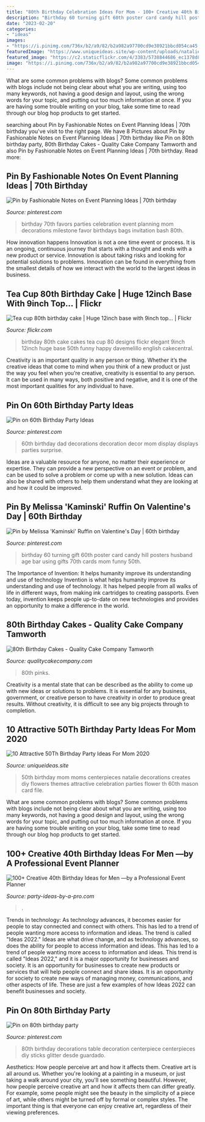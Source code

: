 ```yaml
---
title: "80th Birthday Celebration Ideas For Mom - 100+ Creative 40th Birthday Ideas For Men —by A Professional Event Planner"
description: "Birthday 60 turning gift 60th poster card candy hill posters husband age bar using gifts 70th cards mom funny 50th"
date: "2023-02-20"
categories:
- "ideas"
images:
- "https://i.pinimg.com/736x/b2/a9/82/b2a982a97700cd9e38921bbcd054ca45.jpg"
featuredImage: "https://www.uniqueideas.site/wp-content/uploads/natalie-creates-my-moms-50th-birthday-party-1.jpg"
featured_image: "https://c2.staticflickr.com/4/3383/5738844686_ec1378d8d1_b.jpg"
image: "https://i.pinimg.com/736x/b2/a9/82/b2a982a97700cd9e38921bbcd054ca45.jpg"
---
```



What are some common problems with blogs?
Some common problems with blogs include not being clear about what you are writing, using too many keywords, not having a good design and layout, using the wrong words for your topic, and putting out too much information at once. If you are having some trouble writing on your blog, take some time to read through our blog hop products to get started.

	

		
searching about Pin by Fashionable Notes on Event Planning Ideas | 70th birthday you've visit to the right page. We have 8 Pictures about Pin by Fashionable Notes on Event Planning Ideas | 70th birthday like Pin on 80th birthday party, 80th Birthday Cakes - Quality Cake Company Tamworth and also Pin by Fashionable Notes on Event Planning Ideas | 70th birthday. Read more:
		
    
## Pin By Fashionable Notes On Event Planning Ideas | 70th Birthday

<img loading=lazy src="https://i.pinimg.com/736x/3b/ab/a2/3baba2d86d9b4ade1cdd11f4ec7990f2--th-birthday-parties--birthday.jpg" onerror="this.onerror=null;this.src='https://tse1.mm.bing.net/th?id=OIP.LEgCoH58m32vVLVhkImAtwHaLH&amp;pid=15.1';" alt="Pin by Fashionable Notes on Event Planning Ideas | 70th birthday">

_Source: pinterest.com_

>birthday 70th favors parties celebration event planning mom decorations milestone favor birthdays bags invitation bash 80th. 

	

How innovation happens
Innovation is not a one time event or process. It is an ongoing, continuous journey that starts with a thought and ends with a new product or service. Innovation is about taking risks and looking for potential solutions to problems. Innovation can be found in everything from the smallest details of how we interact with the world to the largest ideas in business.

    
## Tea Cup 80th Birthday Cake | Huge 12inch Base With 9inch Top… | Flickr

<img loading=lazy src="https://c2.staticflickr.com/4/3383/5738844686_ec1378d8d1_b.jpg" onerror="this.onerror=null;this.src='https://tse2.mm.bing.net/th?id=OIP.eK8dMd5RO9_3WEHfGf4x8gHaJ4&amp;pid=15.1';" alt="Tea cup 80th birthday cake | Huge 12inch base with 9inch top… | Flickr">

_Source: flickr.com_

>birthday 80th cake cakes tea cup 80 designs flickr elegant 9inch 12inch huge base 50th funny happy davemelillo english cakecentral. 

	

Creativity is an important quality in any person or thing. Whether it’s the creative ideas that come to mind when you think of a new product or just the way you feel when you’re creative, creativity is essential to any person. It can be used in many ways, both positive and negative, and it is one of the most important qualities for any individual to have.

    
## Pin On 60th Birthday Party Ideas

<img loading=lazy src="https://i.pinimg.com/736x/88/5c/e8/885ce814f263a74a584f7506645f115d.jpg" onerror="this.onerror=null;this.src='https://tse3.mm.bing.net/th?id=OIP.15_dI0elEkwMqBMrKxORTAHaJ3&amp;pid=15.1';" alt="Pin on 60th Birthday Party Ideas">

_Source: pinterest.com_

>60th birthday dad decorations decoration decor mom display displays parties surprise. 

	

Ideas are a valuable resource for anyone, no matter their experience or expertise. They can provide a new perspective on an event or problem, and can be used to solve a problem or come up with a new solution. Ideas can also be shared with others to help them understand what they are looking at and how it could be improved.

    
## Pin By Melissa &#039;Kaminski&#039; Ruffin On Valentine&#039;s Day | 60th Birthday

<img loading=lazy src="https://i.pinimg.com/736x/0d/66/8a/0d668ad79a05471ead32f6d902f0cb33.jpg" onerror="this.onerror=null;this.src='https://tse2.mm.bing.net/th?id=OIP.9xvgZOitSv9JEo4G_fzQmAHaJ4&amp;pid=15.1';" alt="Pin by Melissa &#039;Kaminski&#039; Ruffin on Valentine&#039;s Day | 60th birthday">

_Source: pinterest.com_

>birthday 60 turning gift 60th poster card candy hill posters husband age bar using gifts 70th cards mom funny 50th. 

	

The Importance of Invention: It helps humanity improve its understanding and use of technology
Invention is what helps humanity improve its understanding and use of technology. It has helped people from all walks of life in different ways, from making ink cartridges to creating passports. Even today, invention keeps people up-to-date on new technologies and provides an opportunity to make a difference in the world.

    
## 80th Birthday Cakes - Quality Cake Company Tamworth

<img loading=lazy src="https://w2d8a5y9.stackpathcdn.com/wp-content/uploads/2019/12/floral-pinks-square-705x683.jpg" onerror="this.onerror=null;this.src='https://tse1.mm.bing.net/th?id=OIP.exHGyUxbr9Qxn6W7Ti53CgHaHL&amp;pid=15.1';" alt="80th Birthday Cakes - Quality Cake Company Tamworth">

_Source: qualitycakecompany.com_

>80th pinks. 

	

Creativity is a mental state that can be described as the ability to come up with new ideas or solutions to problems. It is essential for any business, government, or creative person to have creativity in order to produce great results. Without creativity, it is difficult to see any big projects through to completion.

    
## 10 Attractive 50Th Birthday Party Ideas For Mom 2020

<img loading=lazy src="https://www.uniqueideas.site/wp-content/uploads/natalie-creates-my-moms-50th-birthday-party-1.jpg" onerror="this.onerror=null;this.src='https://tse1.mm.bing.net/th?id=OIP.CI8VD8cwDpsdnA-sfc0ABQHaLM&amp;pid=15.1';" alt="10 Attractive 50Th Birthday Party Ideas For Mom 2020">

_Source: uniqueideas.site_

>50th birthday mom moms centerpieces natalie decorations creates diy flowers themes attractive celebration parties flower th 60th mason card file. 

	

What are some common problems with blogs?
Some common problems with blogs include not being clear about what you are writing, using too many keywords, not having a good design and layout, using the wrong words for your topic, and putting out too much information at once. If you are having some trouble writing on your blog, take some time to read through our blog hop products to get started.

    
## 100+ Creative 40th Birthday Ideas For Men —by A Professional Event Planner

<img loading=lazy src="http://www.party-ideas-by-a-pro.com/image-files/40men17b.jpg" onerror="this.onerror=null;this.src='https://tse1.mm.bing.net/th?id=OIP.Vt5a5-phEjEu56J4C83rZQAAAA&amp;pid=15.1';" alt="100+ Creative 40th Birthday Ideas for Men —by a Professional Event Planner">

_Source: party-ideas-by-a-pro.com_

>. 

	

Trends in technology:
As technology advances, it becomes easier for people to stay connected and connect with others. This has led to a trend of people wanting more access to information and ideas. 
The trend is called "Ideas 2022." Ideas are what drive change, and as technology advances, so does the ability for people to access information and ideas. This has led to a trend of people wanting more access to information and ideas. 
This trend is called "Ideas 2022," and it is a major opportunity for businesses and society. It is an opportunity for businesses to create new products or services that will help people connect and share ideas. It is an opportunity for society to create new ways of managing money, communications, and other aspects of life. 
These are just a few examples of how Ideas 2022 can benefit businesses and society.

    
## Pin On 80th Birthday Party

<img loading=lazy src="https://i.pinimg.com/736x/b2/a9/82/b2a982a97700cd9e38921bbcd054ca45.jpg" onerror="this.onerror=null;this.src='https://tse3.mm.bing.net/th?id=OIP.xs-KlNv5Yc4Fw-va-_c8dAHaJ4&amp;pid=15.1';" alt="Pin on 80th birthday party">

_Source: pinterest.com_

>80th birthday decorations table decoration centerpiece centerpieces diy sticks glitter desde guardado. 

	

Aesthetics: How people perceive art and how it affects them.
Creative art is all around us. Whether you're looking at a painting in a museum, or just taking a walk around your city, you'll see something beautiful. However, how people perceive creative art and how it affects them can differ greatly. For example, some people might see the beauty in the simplicity of a piece of art, while others might be turned off by formal or complex styles. The important thing is that everyone can enjoy creative art, regardless of their viewing preferences.

